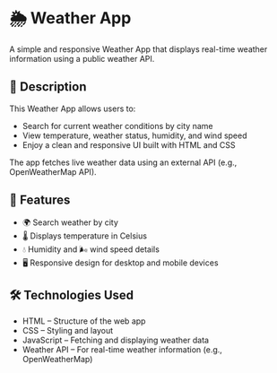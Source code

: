# 🌦️ Weather App
A simple and responsive Weather App that displays real-time weather information using a public weather API.
## 📌 Description

This Weather App allows users to:
- Search for current weather conditions by city name
- View temperature, weather status, humidity, and wind speed
- Enjoy a clean and responsive UI built with HTML and CSS

The app fetches live weather data using an external API (e.g., OpenWeatherMap API).

## 🚀 Features

- 🌍 Search weather by city
- 🌡️ Displays temperature in Celsius
- 💧 Humidity and 🌬️ wind speed details
- 🖥️ Responsive design for desktop and mobile devices

## 🛠️ Technologies Used

- HTML – Structure of the web app
- CSS – Styling and layout
- JavaScript – Fetching and displaying weather data
- Weather API – For real-time weather information (e.g., OpenWeatherMap)
